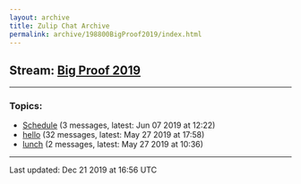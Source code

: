 ```yaml
---
layout: archive
title: Zulip Chat Archive
permalink: archive/198800BigProof2019/index.html
---
```


## Stream: [Big Proof 2019](http://127.0.0.1:4000/archive/198800BigProof2019/index.html)
---

### Topics:

* [Schedule](40046Schedule.html) (3 messages, latest: Jun 07 2019 at 12:22)
* [hello](47413hello.html) (32 messages, latest: May 27 2019 at 17:58)
* [lunch](07259lunch.html) (2 messages, latest: May 27 2019 at 10:36)

<hr><p>Last updated: Dec 21 2019 at 16:56 UTC</p>